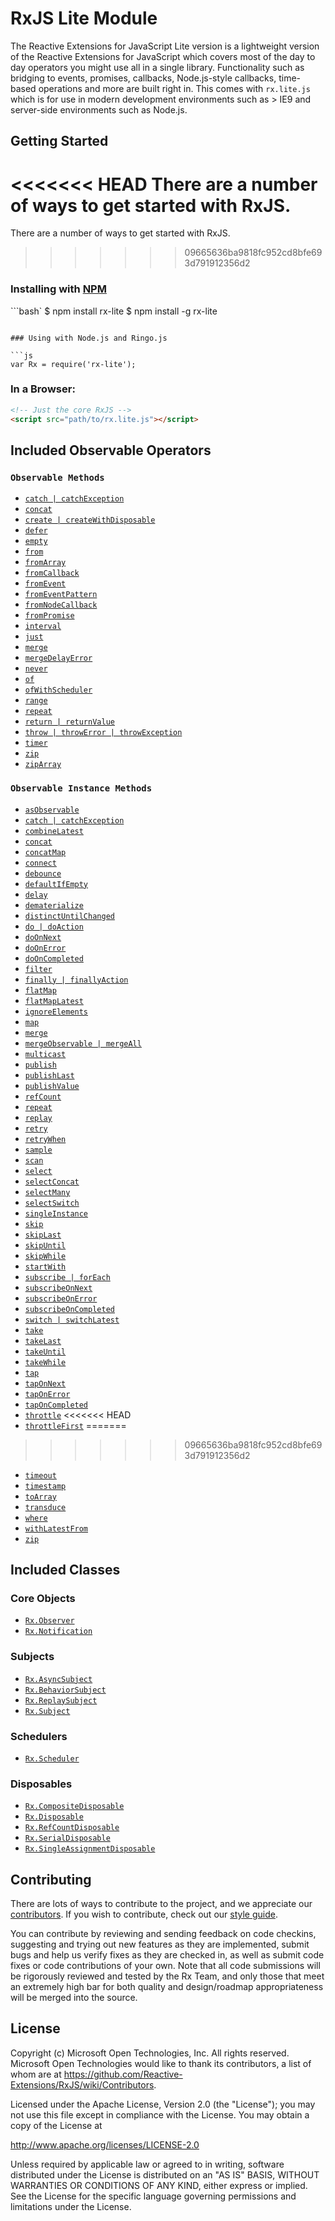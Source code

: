 # RxJS Lite Module #

The Reactive Extensions for JavaScript Lite version is a lightweight version of the Reactive Extensions for JavaScript which covers most of the day to day operators you might use all in a single library.  Functionality such as bridging to events, promises, callbacks, Node.js-style callbacks, time-based operations and more are built right in.  This comes with `rx.lite.js` which is for use in modern development environments such as > IE9 and server-side environments such as Node.js.

## Getting Started

<<<<<<< HEAD
There are a number of ways to get started with RxJS. 
=======
There are a number of ways to get started with RxJS.
>>>>>>> 09665636ba9818fc952cd8bfe693d791912356d2

### Installing with [NPM](https://npmjs.org/)

```bash`
$ npm install rx-lite
$ npm install -g rx-lite
```

### Using with Node.js and Ringo.js

```js
var Rx = require('rx-lite');
```

### In a Browser:

```html
<!-- Just the core RxJS -->
<script src="path/to/rx.lite.js"></script>
```

## Included Observable Operators ##

### `Observable Methods`
- [`catch | catchException`](../../doc/api/core/operators/catch.md)
- [`concat`](../../doc/api/core/operators/concat.md)
- [`create | createWithDisposable`](../../doc/api/core/operators/create.md)
- [`defer`](../../doc/api/core/operators/defer.md)
- [`empty`](../../doc/api/core/operators/empty.md)
- [`from`](../../doc/api/core/operators/from.md)
- [`fromArray`](../../doc/api/core/operators/fromarray.md)
- [`fromCallback`](../../doc/api/core/operators/fromcallback.md)
- [`fromEvent`](../../doc/api/core/operators/fromevent.md)
- [`fromEventPattern`](../../doc/api/core/operators/fromeventpattern.md)
- [`fromNodeCallback`](../../doc/api/core/operators/fromnodecallback.md)
- [`fromPromise`](../../doc/api/core/operators/frompromise.md)
- [`interval`](../../doc/api/core/operators/interval.md)
- [`just`](../../doc/api/core/operators/return.md)
- [`merge`](../../doc/api/core/operators/merge.md)
- [`mergeDelayError`](../../doc/api/core/operators/mergedelayerror.md)
- [`never`](../../doc/api/core/operators/never.md)
- [`of`](../../doc/api/core/operators/of.md)
- [`ofWithScheduler`](../../doc/api/core/operators/ofwithscheduler.md)
- [`range`](../../doc/api/core/operators/range.md)
- [`repeat`](../../doc/api/core/operators/repeat.md)
- [`return | returnValue`](../../doc/api/core/operators/return.md)
- [`throw | throwError | throwException`](../../doc/api/core/operators/throw.md)
- [`timer`](../../doc/api/core/operators/timer.md)
- [`zip`](../../doc/api/core/operators/zip.md)
- [`zipArray`](../../doc/api/core/operators/ziparray.md)

### `Observable Instance Methods`
- [`asObservable`](../../doc/api/core/operators/asobservable.md)
- [`catch | catchException`](../../doc/api/core/operators/catchproto.md)
- [`combineLatest`](../../doc/api/core/operators/combinelatest.md)
- [`concat`](../../doc/api/core/operators/concatproto.md)
- [`concatMap`](../../doc/api/core/operators/concatmap.md)
- [`connect`](../../doc/api/core/operators/connect.md)
- [`debounce`](../../doc/api/core/operators/debounce.md)  
- [`defaultIfEmpty`](../../doc/api/core/operators/defaultifempty.md)
- [`delay`](../../doc/api/core/operators/delay.md)
- [`dematerialize`](../../doc/api/core/operators/dematerialize.md)
- [`distinctUntilChanged`](../../doc/api/core/operators/distinctuntilchanged.md)
- [`do | doAction`](../../doc/api/core/operators/do.md)
- [`doOnNext`](../../doc/api/core/operators/doonnext.md)
- [`doOnError`](../../doc/api/core/operators/doonerror.md)
- [`doOnCompleted`](../../doc/api/core/operators/dooncompleted.md)
- [`filter`](../../doc/api/core/operators/where.md)
- [`finally | finallyAction`](../../doc/api/core/operators/finally.md)
- [`flatMap`](../../doc/api/core/operators/selectmany.md)
- [`flatMapLatest`](../../doc/api/core/operators/flatmaplatest.md)
- [`ignoreElements`](../../doc/api/core/operators/ignoreelements.md)
- [`map`](../../doc/api/core/operators/select.md)
- [`merge`](../../doc/api/core/operators/mergeproto.md)
- [`mergeObservable | mergeAll`](../../doc/api/core/operators/mergeall.md)
- [`multicast`](../../doc/api/core/operators/multicast.md)
- [`publish`](../../doc/api/core/operators/publish.md)
- [`publishLast`](../../doc/api/core/operators/publishlast.md)
- [`publishValue`](../../doc/api/core/operators/publishvalue.md)
- [`refCount`](../../doc/api/core/operators/refcount.md)
- [`repeat`](../../doc/api/core/operators/repeat.md)
- [`replay`](../../doc/api/core/operators/replay.md)
- [`retry`](../../doc/api/core/operators/retry.md)
- [`retryWhen`](../../doc/api/core/operators/retrywhen.md)
- [`sample`](../../doc/api/core/operators/sample.md)
- [`scan`](../../doc/api/core/operators/scan.md)
- [`select`](../../doc/api/core/operators/select.md)
- [`selectConcat`](../../doc/api/core/operators/concatmap.md)
- [`selectMany`](../../doc/api/core/operators/selectmany.md)
- [`selectSwitch`](../../doc/api/core/operators/flatmaplatest.md)
- [`singleInstance`](../../doc/api/core/operators/singleinstance.md)
- [`skip`](../../doc/api/core/operators/skip.md)
- [`skipLast`](../../doc/api/core/operators/skiplast.md)
- [`skipUntil`](../../doc/api/core/operators/skipuntil.md)
- [`skipWhile`](../../doc/api/core/operators/skipwhile.md)
- [`startWith`](../../doc/api/core/operators/startwith.md)
- [`subscribe | forEach`](../../doc/api/core/operators/subscribe.md)
- [`subscribeOnNext`](../../doc/api/core/operators/subscribeonnext.md)
- [`subscribeOnError`](../../doc/api/core/operators/subscribeonerror.md)
- [`subscribeOnCompleted`](../../doc/api/core/operators/subscribeoncompleted.md)
- [`switch | switchLatest`](../../doc/api/core/operators/switch.md)
- [`take`](../../doc/api/core/operators/take.md)
- [`takeLast`](../../doc/api/core/operators/takelast.md)
- [`takeUntil`](../../doc/api/core/operators/takeuntil.md)
- [`takeWhile`](../../doc/api/core/operators/takewhile.md)
- [`tap`](../../doc/api/core/operators/do.md)
- [`tapOnNext`](../../doc/api/core/operators/doonnext.md)
- [`tapOnError`](../../doc/api/core/operators/doonerror.md)
- [`tapOnCompleted`](../../doc/api/core/operators/dooncompleted.md)
- [`throttle`](../../doc/api/core/operators/throttle.md)
<<<<<<< HEAD
- [`throttleFirst`](../../doc/api/core/operators/throttlefirst.md)
=======
>>>>>>> 09665636ba9818fc952cd8bfe693d791912356d2
- [`timeout`](../../doc/api/core/operators/timeout.md)
- [`timestamp`](../../doc/api/core/operators/timestamp.md)
- [`toArray`](../../doc/api/core/operators/toarray.md)
- [`transduce`](../../doc/api/core/operators/transduce.md)
- [`where`](../../doc/api/core/operators/where.md)
- [`withLatestFrom`](../../doc/api/core/operators/withlatestfrom.md)
- [`zip`](../../doc/api/core/operators/zipproto.md)

## Included Classes ##

### Core Objects
- [`Rx.Observer`](../../doc/api/core/observer.md)
- [`Rx.Notification`](../../doc/api/core/notification.md)

### Subjects

- [`Rx.AsyncSubject`](../../doc/api/subjects/asyncsubject.md)
- [`Rx.BehaviorSubject`](../../doc/api/subjects/behaviorsubject.md)
- [`Rx.ReplaySubject`](../../doc/api/subjects/replaysubject.md)
- [`Rx.Subject`](../../doc/api/subjects/subject.md)

### Schedulers

- [`Rx.Scheduler`](../../doc/api/schedulers/scheduler.md)

### Disposables

- [`Rx.CompositeDisposable`](../../doc/api/disposables/compositedisposable.md)
- [`Rx.Disposable`](../../doc/api/disposables/disposable.md)
- [`Rx.RefCountDisposable`](../../doc/api/disposables/refcountdisposable.md)
- [`Rx.SerialDisposable`](../../doc/api/disposables/serialdisposable.md)
- [`Rx.SingleAssignmentDisposable`](../../doc/api/disposables/singleassignmentdisposable.md)

## Contributing ##

There are lots of ways to contribute to the project, and we appreciate our [contributors](https://github.com/Reactive-Extensions/RxJS/wiki/Contributors).  If you wish to contribute, check out our [style guide]((https://github.com/Reactive-Extensions/RxJS/tree/master/doc/contributing)).

You can contribute by reviewing and sending feedback on code checkins, suggesting and trying out new features as they are implemented, submit bugs and help us verify fixes as they are checked in, as well as submit code fixes or code contributions of your own. Note that all code submissions will be rigorously reviewed and tested by the Rx Team, and only those that meet an extremely high bar for both quality and design/roadmap appropriateness will be merged into the source.

## License ##

Copyright (c) Microsoft Open Technologies, Inc.  All rights reserved.
Microsoft Open Technologies would like to thank its contributors, a list
of whom are at https://github.com/Reactive-Extensions/RxJS/wiki/Contributors.

Licensed under the Apache License, Version 2.0 (the "License"); you
may not use this file except in compliance with the License. You may
obtain a copy of the License at

http://www.apache.org/licenses/LICENSE-2.0

Unless required by applicable law or agreed to in writing, software
distributed under the License is distributed on an "AS IS" BASIS,
WITHOUT WARRANTIES OR CONDITIONS OF ANY KIND, either express or
implied. See the License for the specific language governing permissions
and limitations under the License.
